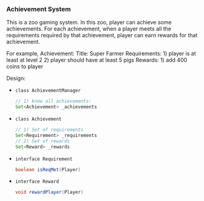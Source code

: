 ### Achievement System

This is a zoo gaming system. In this zoo, player can achieve some achievements.
For each achievement, when a player meets all the requirements required by that achievement, 
player can earn rewards for that achievement.

For example,
Achievement: 
Title: Super Farmer
Requirements: 1) player is at least at level 2
              2) player should have at least 5 pigs
Rewards: 1) add 400 coins to player

Design:

- `class AchievementManager`
   ```java
   // 1) know all achievements: 
   Set<Achievement> _achievements
   ```
   
- `class Achievement`
    ```java
    // 1) Set of requirements
    Set<Requirement> _requirements
    // 2) Set of rewards
    Set<Reward> _rewards
    ```

- `interface Requirement`
    ```java
    boolean isReqMet(Player)
    ```
- `interface Reward`
    ```java
    void rewardPlayer(Player)
    ```
